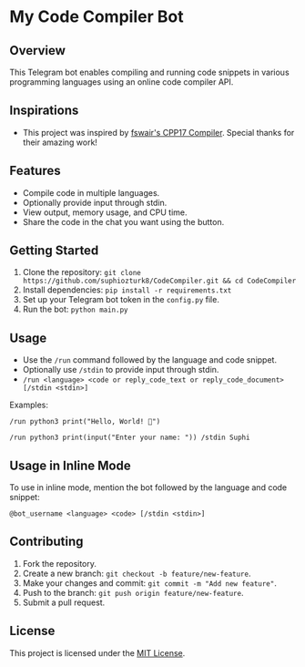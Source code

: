 
# My Code Compiler Bot

## Overview
This Telegram bot enables compiling and running code snippets in various programming languages using an online code compiler API.

## Inspirations
- This project was inspired by [fswair's CPP17 Compiler](https://github.com/fswair/CPP17_Compiler). Special thanks for their amazing work!

## Features
- Compile code in multiple languages.
- Optionally provide input through stdin.
- View output, memory usage, and CPU time.
- Share the code in the chat you want using the button.

## Getting Started
1. Clone the repository: `git clone https://github.com/suphiozturk8/CodeCompiler.git && cd CodeCompiler`
2. Install dependencies: `pip install -r requirements.txt`
3. Set up your Telegram bot token in the `config.py` file.
4. Run the bot: `python main.py`

## Usage
- Use the `/run` command followed by the language and code snippet.
- Optionally use `/stdin` to provide input through stdin.
- ```/run <language> <code or reply_code_text or reply_code_document> [/stdin <stdin>]```

Examples:
```
/run python3 print("Hello, World! 👻")
```
```
/run python3 print(input("Enter your name: ")) /stdin Suphi
```

## Usage in Inline Mode
To use in inline mode, mention the bot followed by the language and code snippet:
```
@bot_username <language> <code> [/stdin <stdin>]
```

## Contributing
1. Fork the repository.
2. Create a new branch: `git checkout -b feature/new-feature`.
3. Make your changes and commit: `git commit -m "Add new feature"`.
4. Push to the branch: `git push origin feature/new-feature`.
5. Submit a pull request.

## License
This project is licensed under the [MIT License](LICENSE).
